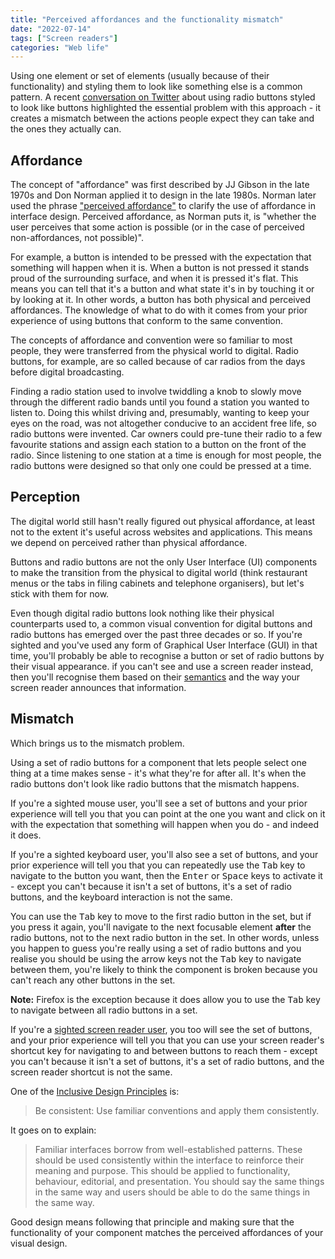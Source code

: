```yaml
---
title: "Perceived affordances and the functionality mismatch"
date: "2022-07-14"
tags: ["Screen readers"]
categories: "Web life"
---
```


Using one element or set of elements (usually because of their functionality) and styling them to look like something else is a common pattern. A recent [conversation on Twitter](https://twitter.com/LeaVerou/status/1545712667515654144) about using radio buttons styled to look like buttons highlighted the essential problem with this approach - it creates a mismatch between the actions people expect they can take and the ones they actually can.

## Affordance

The concept of "affordance" was first described by JJ Gibson in the late 1970s and Don Norman applied it to design in the late 1980s. Norman later used the phrase ["perceived affordance"](https://jnd.org/affordances_and_design/) to clarify the use of affordance in interface design. Perceived affordance, as Norman puts it, is "whether the user perceives that some action is possible (or in the case of perceived non-affordances, not possible)".

For example, a button is intended to be pressed with the expectation that something will happen when it is. When a button is not pressed it stands proud of the surrounding surface, and when it is pressed it's flat. This means you can tell that it's a button and what state it's in by touching it or by looking at it. In other words, a button has both physical and perceived affordances. The knowledge of what to do with it comes from your prior experience of using buttons that conform to the same convention.

The concepts of affordance and convention were so familiar to most people, they were transferred from the physical world to digital. Radio buttons, for example, are so called because of car radios from the days before digital broadcasting.

Finding a radio station used to involve twiddling a knob to slowly move through the different radio bands until you found a station you wanted to listen to. Doing this whilst driving and, presumably, wanting to keep your eyes on the road, was not altogether conducive to an accident free life, so radio buttons were invented.
Car owners could pre-tune their radio to a few favourite stations and assign each station to a button on the front of the radio. Since listening to one station at a time is enough for most people, the radio buttons were designed so that only one could be pressed at a time. 

## Perception

The digital world still hasn't really figured out physical affordance, at least not to the extent it's useful across websites and applications. This means we depend on perceived rather than physical affordance.

Buttons and radio buttons are not the only User Interface (UI) components to make the transition from the physical to digital world (think restaurant menus or the tabs in filing cabinets and telephone organisers), but let's stick with them for now. 

Even though digital radio buttons look nothing like their physical counterparts used to, a common visual convention for digital buttons and radio buttons has emerged over the past three decades or so. If you're sighted and you've used any form of Graphical User Interface (GUI) in that time, you'll probably be able to recognise a button or set of radio buttons by their visual appearance. if you can't see and use a screen reader instead, then you'll recognise them based on their [semantics](/understanding-semantics/) and the way your screen reader announces that information.

## Mismatch

Which brings us to the mismatch problem.

Using a set of radio buttons for a component that lets people select one thing at a time makes sense - it's what they're for after all. It's when the radio buttons don't look like radio buttons that the mismatch happens.

If you're a sighted mouse user, you'll see a set of buttons and your prior experience will tell you that you can point at the one you want and click on it with the expectation that something will happen when you do - and indeed it does.

If you're a sighted keyboard user, you'll also see a set of buttons, and your prior experience will tell you that you can repeatedly use the <kbd>Tab</kbd> key to navigate to the button you want, then the <kbd>Enter</kbd> or <kbd>Space</kbd> keys to activate it - except you can't because it isn't a set of buttons, it's a set of radio buttons, and the keyboard interaction is not the same.

You can use the <kbd>Tab</kbd> key to move to the first radio button in the set, but if you press it again, you'll navigate to the next focusable element **after** the radio buttons, not to the next radio button in the set. In other words, unless you happen to guess you're really using a set of radio buttons and you realise you should be using the arrow keys not the <kbd>Tab</kbd> key to navigate between them, you're likely to think the component is broken because you can't reach any other buttons in the set.

**Note:** Firefox is the exception because it does allow you to use the <kbd>Tab</kbd> key to navigate between all radio buttons in a set.

If you're a [sighted screen reader user](https://webaim.org/projects/screenreadersurvey9/#disabilitytypes), you too will see the set of buttons, and your prior experience will tell you that you can use your screen reader's shortcut key for navigating to and between buttons to reach them - except you can't because it isn't a set of buttons, it's a set of radio buttons, and the screen reader shortcut is not the same.

One of the [Inclusive Design Principles](https://inclusivedesignprinciples.org) is:

>Be consistent:
>Use familiar conventions and apply them consistently.

It goes on to explain:

>Familiar interfaces borrow from well-established patterns. These should be used consistently within the interface to reinforce their meaning and purpose.
>This should be applied to functionality, behaviour, editorial, and presentation. You should say the same things in the same way and users should be able to do the same things in the same way.

Good design means following that principle and making sure that the functionality of your component matches the perceived affordances of your visual design.
